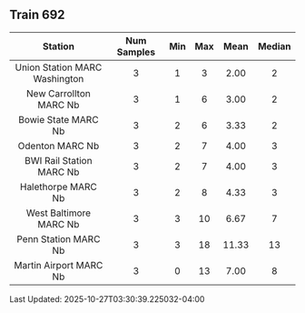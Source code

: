 ## Train 692

| Station | Num Samples | Min | Max | Mean | Median |
| :-----: | :---------: | :-: | :-: | :--: | :----: |
| Union Station MARC Washington | 3 | 1 | 3 | 2.00 | 2 |
| New Carrollton MARC Nb | 3 | 1 | 6 | 3.00 | 2 |
| Bowie State MARC Nb | 3 | 2 | 6 | 3.33 | 2 |
| Odenton MARC Nb | 3 | 2 | 7 | 4.00 | 3 |
| BWI Rail Station MARC Nb | 3 | 2 | 7 | 4.00 | 3 |
| Halethorpe MARC Nb | 3 | 2 | 8 | 4.33 | 3 |
| West Baltimore MARC Nb | 3 | 3 | 10 | 6.67 | 7 |
| Penn Station MARC Nb | 3 | 3 | 18 | 11.33 | 13 |
| Martin Airport MARC Nb | 3 | 0 | 13 | 7.00 | 8 |


Last Updated: 2025-10-27T03:30:39.225032-04:00